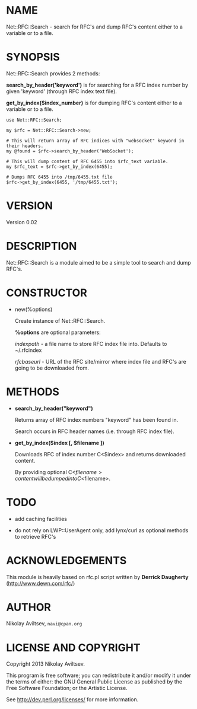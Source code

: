 # NAME

Net::RFC::Search - search for RFC's and dump RFC's content either to a variable or to a file.

# SYNOPSIS

Net::RFC::Search provides 2 methods:

**search_by_header('keyword')** is for searching for a RFC index number by given 'keyword' (through RFC index text file).

**get_by_index($index_number)** is for dumping RFC's content either to a variable or to a file.

    use Net::RFC::Search;

    my $rfc = Net::RFC::Search->new;

    # This will return array of RFC indices with "websocket" keyword in their headers.
    my @found = $rfc->search_by_header('WebSocket');

    # This will dump content of RFC 6455 into $rfc_text variable.
    my $rfc_text = $rfc->get_by_index(6455);

    # Dumps RFC 6455 into /tmp/6455.txt file
    $rfc->get_by_index(6455, '/tmp/6455.txt');

# VERSION

Version 0.02

# DESCRIPTION

Net::RFC::Search is a module aimed to be a simple tool to search and dump RFC's.

# CONSTRUCTOR

- new(%options)

    Create instance of Net::RFC::Search.

    **%options** are optional parameters:

    *indexpath* - a file name to store RFC index file into. Defaults to ~/.rfcindex

    *rfcbaseurl* - URL of the RFC site/mirror where index file and RFC's are going to be downloaded from.

# METHODS

- **search_by_header("keyword")**

    Returns array of RFC index numbers "keyword" has been found in.

    Search occurs in RFC header names (i.e. through RFC index file).

- **get_by_index($index [, $filename ])**

    Downloads RFC of index number C<$index> and returns downloaded content.

    By providing optional C<$filename> content will be dumped into C<$filename>.

# TODO

- add caching facilities

- do not rely on LWP::UserAgent only, add lynx/curl as optional methods to retrieve RFC's

# ACKNOWLEDGEMENTS

This module is heavily based on rfc.pl script written by **Derrick Daugherty** (http://www.dewn.com/rfc/)

# AUTHOR

Nikolay Aviltsev, `navi@cpan.org`

# LICENSE AND COPYRIGHT

Copyright 2013 Nikolay Aviltsev.

This program is free software; you can redistribute it and/or modify it under
the terms of either: the GNU General Public License as published by the Free
Software Foundation; or the Artistic License.

See <http://dev.perl.org/licenses/> for more information.
